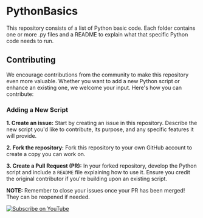# PythonBasics

This repository consists of a list of Python basic code. Each folder contains one or more .py files and a README to explain what that specific Python code needs to run. 

## Contributing

We encourage contributions from the community to make this repository even more valuable. Whether you want to add a new Python script or enhance an existing one, we welcome your input. Here's how you can contribute:


### Adding a New Script

**1. Create an issue:** Start by creating an issue in this repository. Describe the new script you'd like to contribute, its purpose, and any specific features it will provide.

**2. Fork the repository:** Fork this repository to your own GitHub account to create a copy you can work on.

**3. Create a Pull Request (PR):** In your forked repository, develop the Python script and include a `README` file explaining how to use it. Ensure you credit the original contributor if you're building upon an existing script.

**NOTE:** Remember to close your issues once your PR has been merged! They can be reopened if needed.

[![Subscribe on YouTube](https://img.shields.io/badge/YouTube-Subscribe-red?logo=youtube&style=for-the-badge)](https://youtu.be/GQFjOJ5JBZc?si=RKz0KBbhpLYbS9NX)
